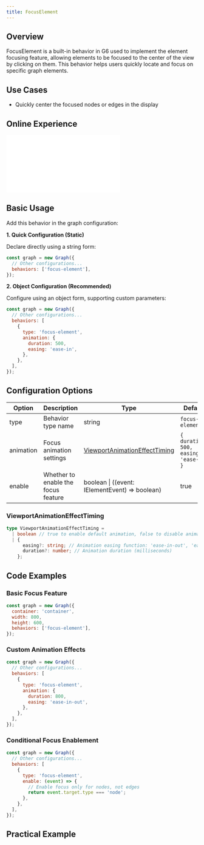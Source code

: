 ```yaml
---
title: FocusElement
---
```


## Overview

FocusElement is a built-in behavior in G6 used to implement the element focusing feature, allowing elements to be focused to the center of the view by clicking on them. This behavior helps users quickly locate and focus on specific graph elements.

## Use Cases

- Quickly center the focused nodes or edges in the display

## Online Experience

<embed src="@/common/api/behaviors/focus-element.md"></embed>

## Basic Usage

Add this behavior in the graph configuration:

**1. Quick Configuration (Static)**

Declare directly using a string form:

```javascript
const graph = new Graph({
  // Other configurations...
  behaviors: ['focus-element'],
});
```

**2. Object Configuration (Recommended)**

Configure using an object form, supporting custom parameters:

```javascript
const graph = new Graph({
  // Other configurations...
  behaviors: [
    {
      type: 'focus-element',
      animation: {
        duration: 500,
        easing: 'ease-in',
      },
    },
  ],
});
```

## Configuration Options

| Option    | Description                         | Type                                                            | Default                                | Required |
| --------- | ----------------------------------- | --------------------------------------------------------------- | -------------------------------------- | -------- |
| type      | Behavior type name                  | string                                                          | `focus-element`                        | ✓        |
| animation | Focus animation settings            | [ViewportAnimationEffectTiming](#viewportanimationeffecttiming) | `{ duration: 500, easing: 'ease-in' }` |          |
| enable    | Whether to enable the focus feature | boolean \| ((event: IElementEvent) => boolean)                  | true                                   |          |

### ViewportAnimationEffectTiming

```typescript
type ViewportAnimationEffectTiming =
  | boolean // true to enable default animation, false to disable animation
  | {
      easing?: string; // Animation easing function: 'ease-in-out', 'ease-in', 'ease-out', 'linear'
      duration?: number; // Animation duration (milliseconds)
    };
```

## Code Examples

### Basic Focus Feature

```javascript
const graph = new Graph({
  container: 'container',
  width: 800,
  height: 600,
  behaviors: ['focus-element'],
});
```

### Custom Animation Effects

```javascript
const graph = new Graph({
  // Other configurations...
  behaviors: [
    {
      type: 'focus-element',
      animation: {
        duration: 800,
        easing: 'ease-in-out',
      },
    },
  ],
});
```

### Conditional Focus Enablement

```javascript
const graph = new Graph({
  // Other configurations...
  behaviors: [
    {
      type: 'focus-element',
      enable: (event) => {
        // Enable focus only for nodes, not edges
        return event.target.type === 'node';
      },
    },
  ],
});
```

## Practical Example

<Playground path="behavior/focus/demo/basic.js" rid="focus-element"></Playground>
